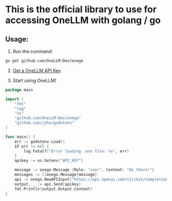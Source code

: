 # This is the official library to use for accessing OneLLM with golang / go 

## Usage:

1. Run the command: 
```zsh
go get github.com/OneLLM-Dev/onego
```

2. [Get a OneLLM API Key](https://onellm.dev) 

3. Start using OneLLM!
```go
package main

import (
	"fmt"
	"log"
	"os"
	"github.com/OneLLM-Dev/onego"
	"github.com/joho/godotenv"
)

func main() {
    err := godotenv.Load()
    if err != nil {
    	log.Fatalf("Error loading .env file: %v", err)
    }
	apikey := os.Getenv("API_KEY")

	message := onego.Message {Role: "user", Content: "Hi there!"}
	messages := []onego.Message{message}
	api := onego.NewAPIInput("https://api.openai.com/v1/chat/completions", onego.ModelGpt4_1, messages, 200)
	output, _ := api.Send(apikey)
	fmt.Println(output.Output.Content)
}
```

